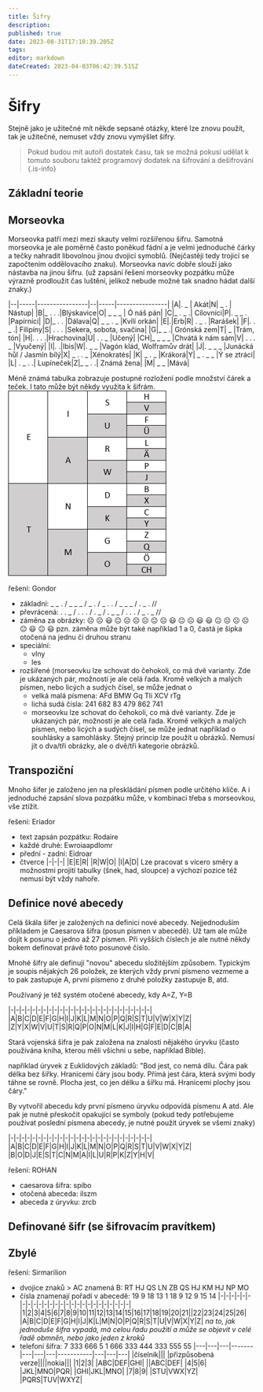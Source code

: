 ```yaml
---
title: Šifry
description: 
published: true
date: 2023-08-31T17:10:39.205Z
tags: 
editor: markdown
dateCreated: 2023-04-03T06:42:39.515Z
---
```


# Šifry

Stejně jako je užitečné mít někde sepsané otázky, které lze znovu použít, tak je užitečné, nemuset vždy znovu vymýšlet šifry. 

> Pokud budou mít autoři dostatek času, tak se možná pokusí udělat k tomuto souboru taktéž programový dodatek na šifrování a dešifrování
{.is-info}

## Základní teorie


## Morseovka
Morseovka patří mezi mezi skauty velmi rozšířenou šifru. Samotná morseovka je ale poměrně často poněkud fádní a je velmi jednoduché čárky a tečky nahradit libovolnou jinou dvojicí symoblů. (Nejčastěji tedy trojicí se započtením oddělovacího znaku). Morseovka navíc dobře slouží jako nástavba na jinou šifru. (už zapsání řešení morseovky pozpátku může výrazně prodloužit čas luštění, jelikož nebude možné tak snadno hádat další znaky.)

|--|-----|----------------|--|-----|----------------|
|A|. _ | Akát|N| _ . | Nástup|
|B|_ . . .|Blýskavice|O| _ _ _ | Ó náš pán|
|C|_ . _ .| Cílovníci|P|. _ _ . |Papírnící|
|D|_ . . |Dálava|Q| _ _ . _ |Kvílí orkán|
|E|.|Erb|R| . _ . |Rarášek|
|F|. . _ .| Filipíny|S| . . . |Sekera, sobota, svačina|
|G|_ _ .| Grónská zem|T| _ |Trám, tón|
|H|. . . .|Hrachovina|U| . . _ |Učený|
|CH|_ _ _ _ |Chvátá k nám sám|V| . . . _ |Vyučený|
|I|. .|Ibis|W|. _ _ |Vagón klád, Wolframův drát|
|J|. _ _ _ |Junácká hůl / Jasmín bílý|X| _ . . _ |Xénokratés|
|K| _ . _ |Krákorá|Y| _ . _ _ |Ý se ztrácí|
|L| . _ . .| Lupíneček|Z|_ _ . .| Známá žena|
|M| _ _ |Mává|


Méně známá tabulka zobrazuje postupné rozložení podle množství čárek a teček. I tato může být někdy využita k šifrám.
![morse-tabulka.png](/obrazky/morse-tabulka.png)

řešení: Gondor
- základní: _ _ . / _ _ _ / _ . / _ . . / _ _ _ / . _ . //
- převrácená: . . _ / . . . / . _ / . _ _ / . . . / _ . _ //
- záměna za obrázky: :frowning_face: :frowning_face: :smiley: :neutral_face:  :frowning_face: :frowning_face: :frowning_face: :neutral_face: :frowning_face: :smiley: :neutral_face: :frowning_face: :smiley: :smiley: :neutral_face: :frowning_face: :frowning_face: :frowning_face: :neutral_face: :smiley:  :neutral_face: :smiley: 
pzn. záměna může být také například 1 a 0, častá je šipka otočená na jednu či druhou stranu
- speciální:
	 - vlny
	 - les
- rozšířené (morseovku lze schovat do čehokoli, co má dvě varianty. Zde je ukázaných pár, možností je ale celá řada. Kromě velkých a malých písmen, nebo licých a sudých čísel, se může jednat o 
	- velká malá písmena: AFd BMW Gq Tli XCV rTg
  - lichá sudá čísla: 241 682 83 479 862 741
  - morseovku lze schovat do čehokoli, co má dvě varianty. Zde je ukázaných pár, možností je ale celá řada. Kromě velkých a malých písmen, nebo licých a sudých čísel, se může jednat například o souhlásky a samohlásky. Stejný princip lze použít u obrázků. Nemusí jít o dva/tři obrázky, ale o dvě/tři kategorie obrázků.
  
## Transpoziční
Mnoho šifer je založeno jen na přeskládání písmen podle určitého klíče. A i jednoduché zapsání slova pozpátku může, v kombinaci třeba s morseovkou, vše ztížit.


řešení: Eriador
- text zapsán pozpátku: Rodaire
- každé druhé: Ewroiaapdlomr
- přední - zadní: Eidroar
- čtverce
|-|-|-|
|E|E|R|
|R|W|O|
|I|A|D|
Lze pracovat s vícero směry a možnostmi projití tabulky (šnek, had, sloupce) a výchozí pozice též nemusí být vždy nahoře. 


## Definice nové abecedy
Celá škála šifer je založených na definici nové abecedy. Nejjednoduším příkladem je Caesarova šifra (posun písmen v abecedě). Už tam ale může dojít k posunu o jedno až 27 písmen. Při vyšších číslech je ale nutné někdy bokem definovat právě toto posunové číslo.



Mnohé šifry ale definují "novou" abecedu složitějším způsobem. Typickým je soupis nějakých 26 položek, ze kterých vždy první písmeno vezmeme a to pak zastupuje A, první písmeno z druhé položky zastupuje B, atd. 

Používaný je též systém otočené abecedy, kdy A=Z, Y=B

|-|-|-|-|-|-|-|-|-|-|-|-|-|-|-|-|-|-|-|-|-|-|-|-|-|-|
|A|B|C|D|E|F|G|H|I|J|K|L|M|N|O|P|Q|R|S|T|U|V|W|X|Y|Z|
|Z|Y|X|W|V|U|T|S|R|Q|P|O|N|M|L|K|J|I|H|G|F|E|D|C|B|A|


Stará vojenská šifra je pak založena na znalosti nějakého úryvku (často používána kniha, kterou měli všichni u sebe, například Bible). 

například úryvek z Euklidových základů:
"Bod jest, co nemá dílu. Čára pak délka bez šířky. Hranicemi čáry jsou body. Přímá jest čára, která svými body táhne se rovně. Plocha jest, co jen délku a šířku má. Hranicemi plochy jsou čáry."

By vytvořil abecedu kdy první písmeno úryvku odpovídá písmenu A atd. Ale pak je nutné přeskočit opakující se symboly (pokud tedy potřebujeme používat poslední písmena abecedy, je nutné použít úryvek se všemi znaky)

|-|-|-|-|-|-|-|-|-|-|-|-|-|-|-|-|-|-|-|-|-|-|-|-|-|-|
|A|B|C|D|E|F|G|H|I|J|K|L|M|N|O|P|Q|R|S|T|U|V|W|X|Y|Z|
|B|O|D|J|E|S|T|C|N|M|A|I|L|U|R|P|K|Z|Y|H|V|


řešení: ROHAN
- caesarova šifra: spibo
- otočená abeceda: ilszm
- abeceda z úryvku: zrcb


## Definované šifr (se šifrovacím pravítkem)

## Zbylé

řešení: Sirmarilion
- dvojice znaků > AC znamená B: RT HJ QS LN ZB QS HJ KM HJ NP MO
- čísla znamenají pořadí v abecedě: 19 9 18 13 1 18 9 12 9 15 14
|-|-|-|-|-|-|-|-|-|-|-|-|-|-|-|-|-|-|-|-|-|-|-|-|-|-|
|1|2|3|4|5|6|7|8|9|10|11|12|13|14|15|16|17|18|19|20|21||22|23|24|25|26|
|A|B|C|D|E|F|G|H|I|J|K|L|M|N|O|P|Q|R|S|T|U|V|W|X|Y|Z|
*na to, jak jednoduše šifra vypadá, má celou řadu použití a může se objevit v celé řadě obmněn, nebo jako jeden z kroků*
- telefoní šífra: 7 333 666 5 1 666 333 444 333 555 55 
|---|---|---|-------|---|---|---|-----------|---|---|---|
|číselník|||        |přizpůsobená verze||||nokia|||
|1|2|3|             |ABC|DEF|GHI|        ||ABC|DEF|
|4|5|6|             |JKL|MNO|PQR|        |GHI|JKL|MNO|
|7|8|9|             |STU|VWX|YZ|         |PQRS|TUV|WXYZ|


  